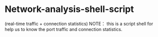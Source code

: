 # Network-analysis-shell-script
 (real-time traffic + connection statistics)
NOTE：
  this is a script shell for help us to know the port traffic and connection statistics.

